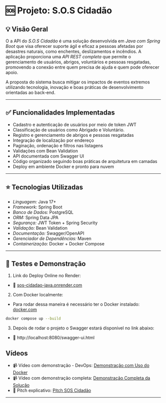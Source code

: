 # :sos: Projeto: S.O.S Cidadão

## :bulb: Visão Geral

O a API do *S.O.S Cidadão* é uma solução desenvolvida em *Java com Spring Boot* que visa oferecer suporte ágil e eficaz a pessoas afetadas por desastres naturais, como enchentes, deslizamentos e incêndios. A aplicação proporciona uma *API REST completa* que permite o gerenciamento de usuários, abrigos, voluntários e pessoas resgatadas, promovendo a conexão entre quem precisa de ajuda e quem pode oferecer apoio.

A proposta do sistema busca mitigar os impactos de eventos extremos utilizando tecnologia, inovação e boas práticas de desenvolvimento orientadas ao back-end.

---

## :white_check_mark: Funcionalidades Implementadas

* Cadastro e autenticação de usuários por meio de token JWT
* Classificação de usuários como Abrigado e Voluntário.
* Registro e gerenciamento de abrigos e pessoas resgatadas
* Integração de localização por endereço
* Paginação, ordenação e filtros nas listagens
* Validações com Bean Validation
* API documentada com Swagger UI
* Código organizado seguindo boas práticas de arquitetura em camadas
* Deploy em ambiente Docker e pronto para nuvem

---

## :star: Tecnologias Utilizadas

* *Linguagem:* Java 17+
* *Framework:* Spring Boot
* *Banco de Dados:* PostgreSQL
* *ORM:* Spring Data JPA
* *Segurança:* JWT Token + Spring Security
* *Validação:* Bean Validation
* *Documentação:* Swagger/OpenAPI
* *Gerenciador de Dependências:* Maven
* *Containerização:* Docker + Docker Compose

---


## :test_tube: Testes e Demonstração

1. Link do Deploy Online no Render:
* :link: [sos-cidadao-java.onrender.com](https://sos-cidadao-java.onrender.com)

2. Com Docker localmente:
- Para rodar dessa maneira é necessário ter o Docker instalado: [docker.com](https://www.docker.com/get-started/)
```bash
docker compose up --build
```
3. Depois de rodar o projeto o Swagger estará disponível no link abaixo:

- :link: http://localhost:8080/swagger-ui.html

## Vídeos

* :video_camera: Vídeo com demonstração - DevOps: [Demonstração com Uso do Docker](https://youtu.be/o2Nn54idX6E)
* :video_camera: Vídeo com demonstração completa: [Demonstração Completa da Solução](https://youtu.be/0XoJcfAWtDU)
* :microphone: Pitch explicativo: [Pitch SOS Cidadão](https://www.youtube.com/watch?v=yCv61KhzksM)

---